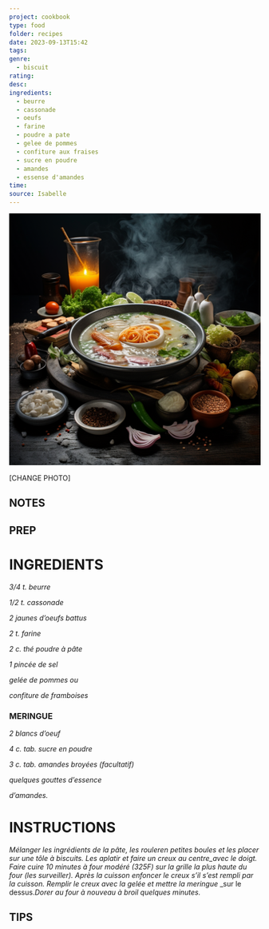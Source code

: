 ```yaml
---
project: cookbook
type: food
folder: recipes
date: 2023-09-13T15:42
tags: 
genre:
  - biscuit
rating: 
desc: 
ingredients:
  - beurre
  - cassonade
  - oeufs
  - farine
  - poudre a pate
  - gelee de pommes
  - confiture aux fraises
  - sucre en poudre
  - amandes
  - essense d'amandes
time: 
source: Isabelle
---
```


![IMAGE](_default.png)


[CHANGE PHOTO]


## NOTES




## PREP


# INGREDIENTS

_3/4 t. beurre_

_1/2 t. cassonade_

_2 jaunes d’oeufs battus_

_2 t. farine_

_2 c. thé poudre à pâte_

_1 pincée de sel_

_gelée de pommes ou_

_confiture de framboises_

### MERINGUE

_2 blancs d’oeuf_

_4 c. tab. sucre en poudre_

_3 c. tab. amandes broyées (facultatif)_

_quelques gouttes d’essence_

_d’amandes._



# INSTRUCTIONS

_Mélanger les ingrédients de la pâte, les_
_rouleren petites boules et les placer sur une_
_tôle à biscuits. Les aplatir et faire un creux au_
_centre_avec le doigt. Faire cuire 10 minutes à_
_four modéré (325F) sur la grille la plus haute_
_du four (les surveiller). Après la cuisson enfoncer_
_le creux s’il s’est rempli par la cuisson. Remplir_
_le creux avec la gelée et mettre la meringue_
_sur le dessus._Dorer au four à nouveau à broil_
_quelques minutes._



## TIPS



